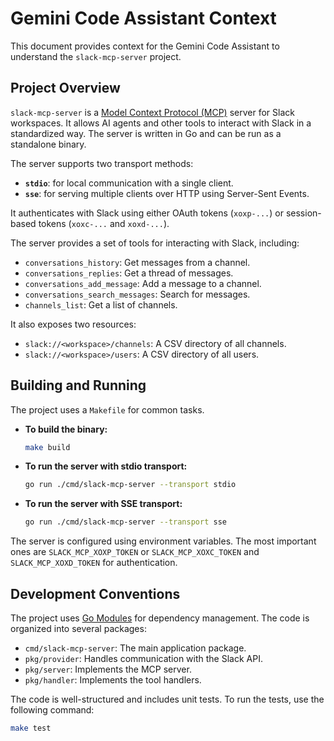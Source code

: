 # Gemini Code Assistant Context

This document provides context for the Gemini Code Assistant to understand the `slack-mcp-server` project.

## Project Overview

`slack-mcp-server` is a [Model Context Protocol (MCP)](https://github.com/mark3labs/mcp) server for Slack workspaces. It allows AI agents and other tools to interact with Slack in a standardized way. The server is written in Go and can be run as a standalone binary.

The server supports two transport methods:

*   **`stdio`**: for local communication with a single client.
*   **`sse`**: for serving multiple clients over HTTP using Server-Sent Events.

It authenticates with Slack using either OAuth tokens (`xoxp-...`) or session-based tokens (`xoxc-...` and `xoxd-...`).

The server provides a set of tools for interacting with Slack, including:

*   `conversations_history`: Get messages from a channel.
*   `conversations_replies`: Get a thread of messages.
*   `conversations_add_message`: Add a message to a channel.
*   `conversations_search_messages`: Search for messages.
*   `channels_list`: Get a list of channels.

It also exposes two resources:

*   `slack://<workspace>/channels`: A CSV directory of all channels.
*   `slack://<workspace>/users`: A CSV directory of all users.

## Building and Running

The project uses a `Makefile` for common tasks.

*   **To build the binary:**
    ```bash
    make build
    ```

*   **To run the server with stdio transport:**
    ```bash
    go run ./cmd/slack-mcp-server --transport stdio
    ```

*   **To run the server with SSE transport:**
    ```bash
    go run ./cmd/slack-mcp-server --transport sse
    ```

The server is configured using environment variables. The most important ones are `SLACK_MCP_XOXP_TOKEN` or `SLACK_MCP_XOXC_TOKEN` and `SLACK_MCP_XOXD_TOKEN` for authentication.

## Development Conventions

The project uses [Go Modules](https://go.dev/blog/using-go-modules) for dependency management. The code is organized into several packages:

*   `cmd/slack-mcp-server`: The main application package.
*   `pkg/provider`: Handles communication with the Slack API.
*   `pkg/server`: Implements the MCP server.
*   `pkg/handler`: Implements the tool handlers.

The code is well-structured and includes unit tests. To run the tests, use the following command:

```bash
make test
```
